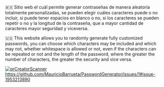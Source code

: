 🇲🇽 Sitio web el cuál permite generar contraseñas de manera aleatoria totalmente personalizadas, se pueden elegir cuáles caracteres puede o no incluir, si puede tener espacios en
   blanco o no, si los caracteres se pueden repetir o no y la longitud de la contraseña, que a mayor cantidad de caracteres mayor seguridad y viceversa.

🇺🇸 This website allows you to randomly generate fully customized passwords, you can choose which characters may be included and which may not, whether whitespace is allowed or not,
   even if the characters can be repeated or not and the length of the password, where the greater the number of characters, the greater the security and vice versa.

[![qrCreatorScanner](https://github.com/MauricioBarrueta/PasswordGenerator/assets/60496232/d83267ed-9b61-4a82-912a-9495087ee6ea)](https://github.com/MauricioBarrueta/PasswordGenerator/issues/1#issue-1953213890)https://github.com/MauricioBarrueta/PasswordGenerator/issues/1#issue-1953213890
